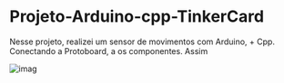 # Projeto-Arduino-cpp-TinkerCard
 
  Nesse projeto, realizei um sensor de movimentos com Arduino, + Cpp. Conectando a Protoboard, a os componentes. Assim
  
![imag](https://github.com/user-attachments/assets/a318b6ee-bb10-40b8-add4-95fb8471fec1)
